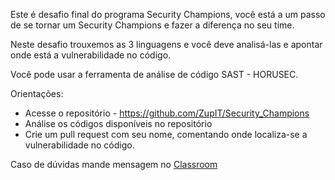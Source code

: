 Este é desafio final do programa Security Champions, você está a um passo de se tornar um Security Champions e fazer a diferença no seu time.

Neste desafio trouxemos as 3 linguagens e você deve analisá-las e apontar onde está a vulnerabilidade no código.

Você pode usar a ferramenta de análise de código SAST - HORUSEC.

Orientações:

* Acesse o repositório - https://github.com/ZupIT/Security_Champions
* Análise os códigos disponíveis no repositório
* Crie um pull request com seu nome, comentando onde localiza-se a vulnerabilidade no código.

Caso de dúvidas mande mensagem no [Classroom](https://classroom.google.com/c/Mzc5NTg5NDI3MzQy/m/Mzg4MjgwNzgxOTMw/details)
